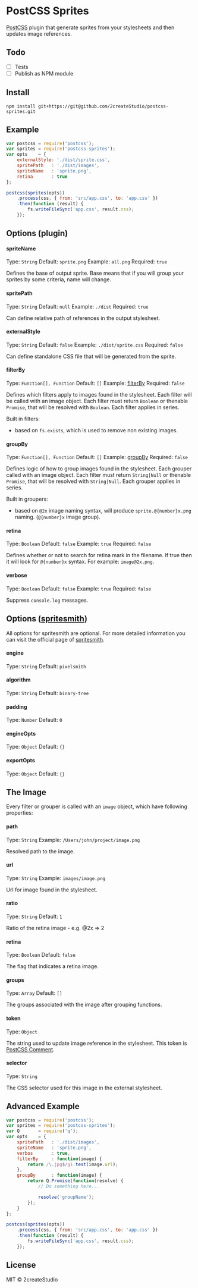 # PostCSS Sprites
[PostCSS](https://github.com/postcss/postcss) plugin that generate sprites from your stylesheets and then updates image references.

## Todo

- [ ] Tests
- [ ] Publish as NPM module

## Install

```
npm install git+https://git@github.com/2createStudio/postcss-sprites.git
```

## Example

```javascript
var postcss = require('postcss');
var sprites = require('postcss-sprites');
var opts    = {
	externalStyle: './dist/sprite.css',
	spritePath   : './dist/images',
	spriteName   : 'sprite.png',
	retina       : true
};

postcss(sprites(opts))
	.process(css, { from: 'src/app.css', to: 'app.css' })
    .then(function (result) {
        fs.writeFileSync('app.css', result.css);
    });
```

## Options (plugin)

#### spriteName

Type: `String`
Default: `sprite.png`
Example: `all.png`
Required: `true`

Defines the base of output sprite. Base means that if you will group your sprites by some criteria, name will change.

#### spritePath

Type: `String`
Default: `null`
Example: `./dist`
Required: `true`

Can define relative path of references in the output stylesheet.

#### externalStyle

Type: `String`
Default: `false`
Example: `./dist/sprite.css`
Required: `false`

Can define standalone CSS file that will be generated from the sprite.

#### filterBy

Type: `Function[], Function`
Default: `[]`
Example: [filterBy](#advanced-example)
Required: `false`

Defines which filters apply to images found in the stylesheet. Each filter will be called with an image object. Each filter must return `Boolean` or thenable `Promise`, that will be resolved with `Boolean`. Each filter applies in series.

Built in filters:

- based on `fs.exists`, which is used to remove non existing images.

#### groupBy

Type: `Function[], Function`
Default: `[]`
Example: [groupBy](#advanced-example)
Required: `false`

Defines logic of how to group images found in the stylesheet. Each grouper called with an image object. Each filter must return `String|Null` or thenable `Promise`, that will be resolved with `String|Null`. Each grouper applies in series.

Built in groupers:

- based on `@2x` image naming syntax, will produce `sprite.@{number}x.png` naming. (`@{number}x` image group).

#### retina

Type: `Boolean`
Default: `false`
Example: `true`
Required: `false`

Defines whether or not to search for retina mark in the filename. If true then it will look for `@{number}x` syntax. For example: `image@2x.png`.

#### verbose

Type: `Boolean`
Default: `false`
Example: `true`
Required: `false`

Suppress `console.log` messages.

## Options ([spritesmith](https://github.com/Ensighten/spritesmith))

All options for spritesmith are optional. For more detailed information you can visit
the official page of [spritesmith](https://github.com/Ensighten/spritesmith).

#### engine

Type: `String`
Default: `pixelsmith`

#### algorithm

Type: `String`
Default: `binary-tree`

#### padding

Type: `Number`
Default: `0`

#### engineOpts

Type: `Object`
Default: `{}`

#### exportOpts

Type: `Object`
Default: `{}`

## The Image

Every filter or grouper is called with an ``image`` object, which have following properties:

#### path

Type: `String`
Example: `/Users/john/project/image.png`

Resolved path to the image.

#### url

Type: `String`
Example: `images/image.png`

Url for image found in the stylesheet.

#### ratio

Type: `String`
Default: `1`

Ratio of the retina image - e.g. @2x => 2

#### retina

Type: `Boolean`
Default: `false`

The flag that indicates a retina image.

#### groups

Type: `Array`
Default: `[]`

The groups associated with the image after grouping functions.

#### token

Type: `Object`

The string used to update image reference in the stylesheet.
This token is [PostCSS Comment](https://github.com/postcss/postcss/blob/master/docs/api.md#comment-node).

#### selector

Type: `String`

The CSS selector used for this image in the external stylesheet.

## Advanced Example

```javascript
var postcss = require('postcss');
var sprites = require('postcss-sprites');
var Q       = require('q');
var opts    = {
	spritePath   : './dist/images',
	spriteName   : 'sprite.png',
	verbos       : true,
	filterBy     : function(image) {
		return /\.jpg$/gi.test(image.url);
	},
	groupBy      : function(image) {
		return Q.Promise(function(resolve) {
			// Do something here...

			resolve('groupName');
		});
	}
};

postcss(sprites(opts))
	.process(css, { from: 'src/app.css', to: 'app.css' })
    .then(function (result) {
        fs.writeFileSync('app.css', result.css);
    });
```

## License
MIT © 2createStudio
